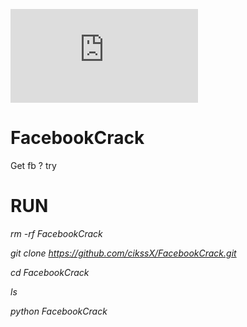 ![alt text](https://github.com/cikssX/FacebookCrack/blob/main/FacebookCiKSXD_FiX.py?raw=true)

# FacebookCrack
Get fb ? try 

# RUN

*rm -rf FacebookCrack* 

*git clone https://github.com/cikssX/FacebookCrack.git*

*cd FacebookCrack*

*ls*

*python FacebookCrack*
